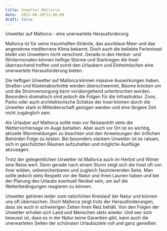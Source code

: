 ```yaml
---
title: Unwetter Mallorca
date:  2023-08-28T12:06:09
draft: false
---
```


Unwetter auf Mallorca - eine unerwartete Herausforderung

Mallorca ist für seine traumhaften Strände, das azurblaue Meer und das angenehme mediterrane Klima bekannt. Doch auch die beliebte Ferieninsel bleibt von Unwettern nicht verschont. Gerade in den Herbst- und Wintermonaten können heftige Stürme und Starkregen die Insel überraschend treffen und somit den Urlaubern und Einheimischen eine unerwartete Herausforderung bieten.

Die heftigen Unwetter auf Mallorca können massive Auswirkungen haben. Straßen und Küstenabschnitte werden überschwemmt, Bäume knicken um und die Stromversorgung kann vorübergehend unterbrochen werden. Besonders dramatisch sind jedoch die Folgen für die Infrastruktur. Zoos, Parks oder auch architektonische Schätze der Insel können durch die Unwetter stark in Mitleidenschaft gezogen werden und eine längere Zeit nicht zugänglich sein.

Als Urlauber auf Mallorca sollte man vor Reiseantritt stets die Wettervorhersage im Auge behalten. Aber auch vor Ort ist es wichtig, aktuelle Warnmeldungen zu beachten und den Anweisungen der örtlichen Behörden Folge zu leisten. Bei besonders starkem Unwetter ist es ratsam, sich in geschützten Räumen aufzuhalten und mögliche Ausflüge abzusagen.

Trotz der gelegentlichen Unwetter ist Mallorca auch im Herbst und Winter eine Reise wert. Denn gerade nach einem Sturm zeigt sich die Insel oft von ihrer wilden, unberechenbaren und zugleich faszinierenden Seite. Man sollte jedoch stets Respekt vor der Natur und ihren Launen haben und bei der Planung des Urlaubs eventuell flexibel sein, um auf die Wetterbedingungen reagieren zu können.

Unwetter gehören leider zum natürlichen Kreislauf der Natur und können uns oft überraschen. Doch Mallorca zeigt trotz der Herausforderungen, dass sie auch in schwierigen Zeiten ihren Reiz behält. Von den Folgen der Unwetter erholen sich Land und Menschen stets wieder. Und wer sich bewusst ist, dass es in der Natur keine Garantien gibt, kann auch die unerwarteten Seiten der schönsten Urlaubsziele voll und ganz genießen.